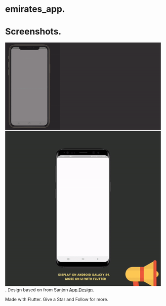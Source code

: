 # emirates_app.

# Screenshots.
![App ScreenShot](App-video1.gif) ![App ScreenShot](App-video2.gif).
Design based on from Sanjon [App Design](https://dribbble.com/shots/13985451-Micro-interaction-Emirates-Airlines).

Made with Flutter. Give a Star and Follow for more.